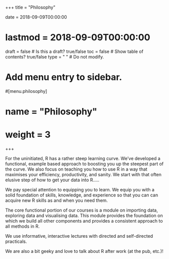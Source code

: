 +++
title = "Philosophy"

date = 2018-09-09T00:00:00
# lastmod = 2018-09-09T00:00:00

draft = false  # Is this a draft? true/false
toc = false  # Show table of contents? true/false
type = " "  # Do not modify.

# Add menu entry to sidebar.
#[menu.philosophy]
#  name = "Philosophy"
#  weight = 3
+++

For the uninitiated, R has a rather steep learning curve. We’ve developed a functional, example based approach to boosting you up the steepest part of the curve. We also focus on teaching you how to use R in a way that maximises your efficiency, productivity, and sanity. We start with that often elusive step of how to get your data into R…..

We pay special attention to equipping you to learn. We equip you with a solid foundation of skills, knowledge, and experience so that you can can acquire new R skills as and when you need them.

The core functional portion of our courses is a module on importing data, exploring data and visualising data. This module provides the foundation on which we build all other components and provides a consistent approach to all methods in R.

We use informative, interactive lectures with directed and self-directed practicals.

We are also a bit geeky and love to talk about R after work (at the pub, etc.)!
